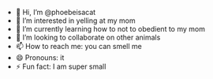 - 👋 Hi, I’m @phoebeisacat
- 👀 I’m interested in yelling at my mom
- 🌱 I’m currently learning how to not to obedient to my mom
- 💞️ I’m looking to collaborate on other animals
- 📫 How to reach me: you can smell me 
- 😄 Pronouns: it
- ⚡ Fun fact: I am super small

<!---
phoebeisacat/phoebeisacat is a ✨ special ✨ repository because its `README.md` (this file) appears on your GitHub profile.
You can click the Preview link to take a look at your changes.
--->
